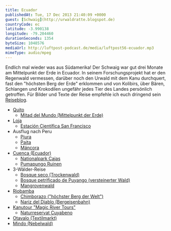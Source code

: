 ```yaml
---
title: Ecuador
publishedAt: Tue, 17 Dec 2013 21:40:09 +0000
guest: [Schwaig](http://urwaldratte.blogspot.de)
countryCode: ec
latitude: -3.990138
longitude: -79.204460
durationSeconds: 1354
byteSize: 1048576 
mediaUrl: http://luftpost-podcast.de/media/luftpost56-ecuador.mp3
mimeType: audio/mpeg
---
```


Endlich mal wieder was aus Südamerika! Der Schwaig war gut drei Monate am Mittelpunkt der Erde in Ecuador. In seinem Forschungsprojekt hat er den Regenwald vermessen, darüber noch den Urwald mit dem Kanu durchquert, fast den "höchsten Berg der Erde" erklommen und von Kolibirs, über Bären, Schlangen und Krokodilen ungefähr jedes Tier des Landes persönlich getroffen. Für Bilder und Texte der Reise empfehle ich euch dringend sein [Reiseblog](http://urwaldratte.blogspot.de). 
* [Quito](http://de.wikipedia.org/wiki/Quito)  
   * [Mitad del Mundo (Mittelpunkt der Erde)](http://de.wikipedia.org/wiki/Mitad%5Fdel%5FMundo)
* [Loja](http://de.wikipedia.org/wiki/Loja%5F%28Ecuador%29)  
   * [Estación Científica San Francisco](http://www.naturalezaycultura.org/spanish/htm/ecuador/areas-andes-sanfran.htm)
* Ausflug nach Peru  
   * [Piura](http://de.wikipedia.org/wiki/Piura%5F%28Stadt%29)  
   * [Paita](http://de.wikipedia.org/wiki/Paita)  
   * [Máncora](http://de.wikipedia.org/wiki/M%C3%A1ncora)
* [Cuenca (Ecuador)](http://de.wikipedia.org/wiki/Cuenca%5F%28Ecuador%29)  
   * [Nationalpark Cajas](http://de.wikipedia.org/wiki/Nationalpark%5FCajas)  
   * [Pumapungo Ruinen](http://www.wsimagazine.com/de/diaries/report/travel/pumapungo-ruinen%5F20131210081541.html#.UrC8zJEvv8s)
* 3-Wälder-Reise  
   * [Bosque seco (Trockenwald)](http://es.wikipedia.org/wiki/Bosque%5Fseco)  
   * [Bosque petrificado de Puyango (versteinerter Wald)](http://es.wikipedia.org/wiki/Bosque%5Fpetrificado%5Fde%5FPuyango)  
   * [Mangrovenwald](http://urwaldratte.blogspot.de/2012/10/machala-chambeli-mangrovenwald.html)
* [Riobamba](http://de.wikipedia.org/wiki/Riobamba)  
   * [Chimborazo ("höchster Berg der Welt")](http://de.wikipedia.org/wiki/Chimborazo)  
   * [Nariz del Diablo (Bergeisenbahn)](http://de.wikipedia.org/wiki/Nariz%5Fdel%5FDiablo)
* [Kanutour "Magic River Tours"](http://www.magicrivertours.com/)  
   * [Naturreservat Cuyabeno](http://de.wikipedia.org/wiki/Naturreservat%5FCuyabeno)
* [Otavalo (Textilmarkt)](http://de.wikipedia.org/wiki/Otavalo)
* [Mindo (Nebelwald)](http://de.wikipedia.org/wiki/Mindo)
